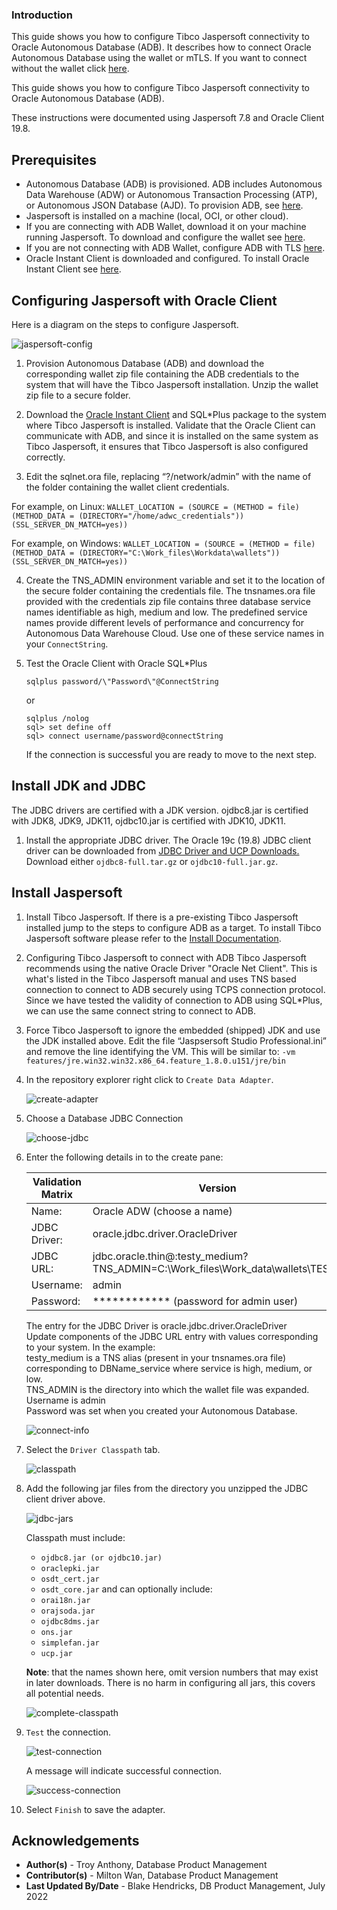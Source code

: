 ### **Introduction**

This guide shows you how to configure Tibco Jaspersoft connectivity to Oracle Autonomous Database (ADB).  It describes how to connect Oracle Autonomous Database using the wallet or mTLS.  If you want to connect without the wallet click [here](https://oracle-samples.github.io/adb-connectors/common/tls-no-wallet/workshops/freetier/).

This guide shows you how to configure Tibco Jaspersoft connectivity to Oracle Autonomous Database (ADB).

These instructions were documented using Jaspersoft 7.8 and Oracle Client 19.8.

## **Prerequisites**

- Autonomous Database (ADB) is provisioned. ADB includes Autonomous Data Warehouse (ADW) or Autonomous Transaction Processing (ATP), or Autonomous JSON Database (AJD).  To provision ADB, see [here](https://docs.oracle.com/en/cloud/paas/autonomous-database/adbsa/autonomous-provision.html#GUID-0B230036-0A05-4CA3-AF9D-97A255AE0C08).
- Jaspersoft is installed on a machine (local, OCI, or other cloud).   
- If you are connecting with ADB Wallet, download it on your machine running Jaspersoft.  To download and configure the wallet see [here](https://docs.oracle.com/en/cloud/paas/autonomous-data-warehouse-cloud/cswgs/autonomous-connect-download-credentials.html#GUID-B06202D2-0597-41AA-9481-3B174F75D4B1).
- If you are not connecting with ADB Wallet, configure ADB with TLS  [here](https://blogs.oracle.com/developers/post/securely-connecting-to-autonomous-db-without-a-wallet-using-tls).
- Oracle Instant Client is downloaded and configured.  To install Oracle Instant Client see [here](https://www.oracle.com/database/technologies/instant-client.html).

## **Configuring Jaspersoft with Oracle Client**

Here is a diagram on the steps to configure Jaspersoft.

![jaspersoft-config](./images/jaspersoft-config.png)

1. Provision Autonomous Database (ADB) and download the corresponding wallet zip file containing the ADB credentials to the system that will have the Tibco Jaspersoft installation.  Unzip the wallet zip file to a secure folder.

2. Download the [Oracle Instant Client](https://www.oracle.com/database/technologies/instant-client.html) and SQL*Plus package to the system where Tibco Jaspersoft is installed. Validate that the Oracle Client can communicate with ADB, and since it is installed on the same system as Tibco Jaspersoft, it ensures that Tibco Jaspersoft is also configured correctly.

3. Edit the sqlnet.ora file, replacing “?/network/admin” with the name of the folder containing the wallet client credentials.

  For example, on Linux:
    ```
    WALLET_LOCATION = (SOURCE = (METHOD = file) (METHOD_DATA = (DIRECTORY="/home/adwc_credentials")) (SSL_SERVER_DN_MATCH=yes))
    ```

  For example, on Windows:
    ```
    WALLET_LOCATION = (SOURCE = (METHOD = file) (METHOD_DATA = (DIRECTORY="C:\Work_files\Workdata\wallets")) (SSL_SERVER_DN_MATCH=yes))
    ```



4. Create the TNS_ADMIN environment variable and set it to the location of the secure folder containing the credentials file. The tnsnames.ora file provided with the credentials zip file contains three database service names identifiable as high, medium and low. The predefined service names provide different levels of performance and concurrency for Autonomous Data Warehouse Cloud. Use one of these service names in your `ConnectString`.

5. Test the Oracle Client with Oracle SQL*Plus
    ```
    sqlplus password/\"Password\"@ConnectString
    ```
   or
    ```
    sqlplus /nolog
    sql> set define off
    sql> connect username/password@connectString
    ```

   If the connection is successful you are ready to move to the next step.

## **Install JDK and JDBC**

The JDBC drivers are certified with a JDK version.  ojdbc8.jar is certified with JDK8, JDK9, JDK11, ojdbc10.jar is certified with JDK10, JDK11.

1. Install the appropriate JDBC driver.
   The Oracle 19c (19.8) JDBC client driver can be downloaded from [JDBC Driver and UCP Downloads.](https://www.oracle.com/database/technologies/appdev/jdbc-ucp-19-8-c-downloads.html)  Download either `ojdbc8-full.tar.gz` or `ojdbc10-full.jar.gz`.

## **Install Jaspersoft**

1. Install Tibco Jaspersoft.
   If there is a pre-existing Tibco Jaspersoft installed jump to the steps to configure ADB as a target.
   To install Tibco Jaspersoft software please refer to the [Install Documentation](https://www.jaspersoft.com/getting-started).

2. Configuring Tibco Jaspersoft to connect with ADB
   Tibco Jaspersoft recommends using the native Oracle Driver "Oracle Net Client". This is what's listed in the Tibco Jaspersoft manual and uses TNS based connection to connect to ADB securely using TCPS connection protocol. Since we have tested the validity of connection to ADB using SQL*Plus, we can use the same connect string to connect to ADB.
3. Force Tibco Jaspersoft to ignore the embedded (shipped) JDK and use the JDK installed above.
   Edit the file “Jaspsersoft Studio Professional.ini” and remove the line identifying the VM. This will be similar to:
   `-vm features/jre.win32.win32.x86_64.feature_1.8.0.u151/jre/bin`
4. In the repository explorer right click to `Create Data Adapter`.

    ![create-adapter](./images/create-adapter.png)

5. Choose a Database JDBC Connection

    ![choose-jdbc](./images/choose-jdbc.png)

6. Enter the following details in to the create pane:

    | Validation Matrix  | Version  |
    |---------|---------------|
    |Name:| Oracle ADW (choose a name)|
    |JDBC Driver:| oracle.jdbc.driver.OracleDriver|
    |JDBC URL:|jdbc.oracle.thin@:testy\_medium?TNS\_ADMIN=C:\\Work\_files\\Work\_data\wallets\TESTY|
    |Username:| admin|
    |Password:| \*\*\*\*\*\*\*\*\*\*\*\* (password for admin user)|

    The entry for the JDBC Driver is oracle.jdbc.driver.OracleDriver<br>
    Update components of the JDBC URL entry with values corresponding to your system. In the example:<br>
    testy\_medium is a TNS alias (present in your tnsnames.ora file) corresponding to DBName\_service where service is high, medium, or low.<br>
    TNS\_ADMIN is the directory into which the wallet file was expanded.<br>
    Username is admin<br>
    Password was set when you created your Autonomous Database.<br>

    ![connect-info](./images/connect-info.png)

7. Select the `Driver Classpath` tab.

    ![classpath](./images/classpath.png)

8. Add the following jar files from the directory you unzipped the JDBC client driver above.

    ![jdbc-jars](./images/jdbc-jars.png)

    Classpath must include:
    - `ojdbc8.jar (or ojdbc10.jar)`
    - `oraclepki.jar`
    - `osdt_cert.jar`
    - `osdt_core.jar`
    and can optionally include:
    - `orai18n.jar`
    - `orajsoda.jar`
    - `ojdbc8dms.jar`
    - `ons.jar`
    - `simplefan.jar`
    - `ucp.jar`

    **Note**: that the names shown here, omit version numbers that may exist in later downloads.
    There is no harm in configuring all jars, this covers all potential needs.

    ![complete-classpath](./images/complete-classpath.png)

9. `Test` the connection.

    ![test-connection](./images/test-connection.png)

    A message will indicate successful connection.

    ![success-connection](./images/success-connection.png)

10. Select `Finish` to save the adapter.



## **Acknowledgements**

* **Author(s)** - Troy Anthony, Database Product Management
* **Contributor(s)** - Milton Wan, Database Product Management
* **Last Updated By/Date** - Blake Hendricks, DB Product Management, July 2022
